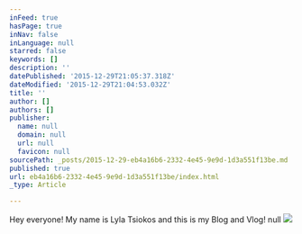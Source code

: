 ```yaml
---
inFeed: true
hasPage: true
inNav: false
inLanguage: null
starred: false
keywords: []
description: ''
datePublished: '2015-12-29T21:05:37.318Z'
dateModified: '2015-12-29T21:04:53.032Z'
title: ''
author: []
authors: []
publisher:
  name: null
  domain: null
  url: null
  favicon: null
sourcePath: _posts/2015-12-29-eb4a16b6-2332-4e45-9e9d-1d3a551f13be.md
published: true
url: eb4a16b6-2332-4e45-9e9d-1d3a551f13be/index.html
_type: Article

---
```

Hey everyone! My name is Lyla Tsiokos and this is my Blog and Vlog! null
![](https://the-grid-user-content.s3-us-west-2.amazonaws.com/9f445ca2-ca95-4645-883d-fafc3cc6d17f.png)